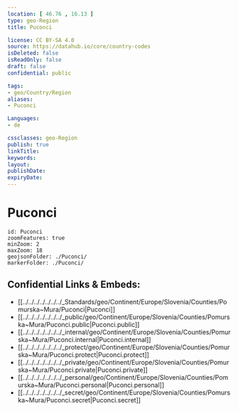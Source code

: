 ```yaml
---
location: [ 46.76 , 16.13 ] 
type: geo-Region
title: Puconci

license: CC BY-SA 4.0
source: https://datahub.io/core/country-codes
isDeleted: false
isReadOnly: false
draft: false
confidential: public

tags:
- geo/Country/Region
aliases:
- Puconci

Languages:
- de

cssclasses: geo-Region
publish: true
linkTitle: 
keywords: 
layout: 
publishDate: 
expiryDate: 
---
```


# Puconci

```leaflet
id: Puconci
zoomFeatures: true 
minZoom: 2 
maxZoom: 18
geojsonFolder: ./Puconci/
markerFolder: ./Puconci/
```


## Confidential Links & Embeds: 
- [[../../../../../../../_Standards/geo/Continent/Europe/Slovenia/Counties/Pomurska~Mura/Puconci|Puconci]] 
- [[../../../../../../../_public/geo/Continent/Europe/Slovenia/Counties/Pomurska~Mura/Puconci.public|Puconci.public]] 
- [[../../../../../../../_internal/geo/Continent/Europe/Slovenia/Counties/Pomurska~Mura/Puconci.internal|Puconci.internal]] 
- [[../../../../../../../_protect/geo/Continent/Europe/Slovenia/Counties/Pomurska~Mura/Puconci.protect|Puconci.protect]] 
- [[../../../../../../../_private/geo/Continent/Europe/Slovenia/Counties/Pomurska~Mura/Puconci.private|Puconci.private]] 
- [[../../../../../../../_personal/geo/Continent/Europe/Slovenia/Counties/Pomurska~Mura/Puconci.personal|Puconci.personal]] 
- [[../../../../../../../_secret/geo/Continent/Europe/Slovenia/Counties/Pomurska~Mura/Puconci.secret|Puconci.secret]] 

